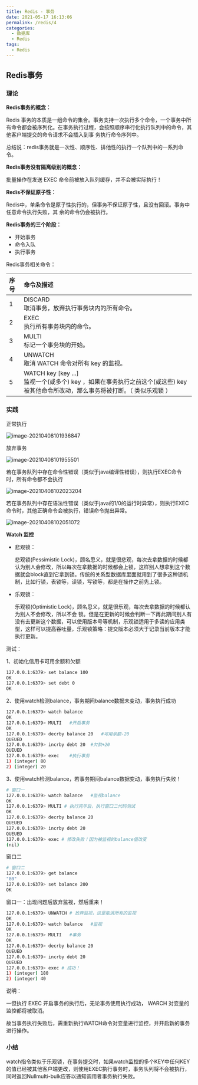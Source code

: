 ```yaml
---
title: Redis - 事务
date: 2021-05-17 16:13:06
permalink: /redis/4
categories: 
  - 数据库
  - Redis
tags: 
  - Redis
---
```

## Redis事务

### 理论

**Redis事务的概念：**

Redis 事务的本质是一组命令的集合。事务支持一次执行多个命令，一个事务中所有命令都会被序列化。在事务执行过程，会按照顺序串行化执行队列中的命令，其他客户端提交的命令请求不会插入到事 务执行命令序列中。

总结说：redis事务就是一次性、顺序性、排他性的执行一个队列中的一系列命令。

**Redis事务没有隔离级别的概念：**

批量操作在发送 EXEC 命令前被放入队列缓存，并不会被实际执行！

**Redis不保证原子性：**

Redis中，单条命令是原子性执行的，但事务不保证原子性，且没有回滚。事务中任意命令执行失败，其 余的命令仍会被执行。

**Redis事务的三个阶段：**

- 开始事务
- 命令入队
- 执行事务

Redis事务相关命令：

| 序号 | 命令及描述                                                   |
| :--- | :----------------------------------------------------------- |
| 1    | DISCARD <br/>取消事务，放弃执行事务块内的所有命令。          |
| 2    | EXEC <br/>执行所有事务块内的命令。                           |
| 3    | MULTI<br/>标记一个事务块的开始。                             |
| 4    | UNWATCH<br/>取消 WATCH 命令对所有 key 的监视。               |
| 5    | WATCH key [key ...]<br>监视一个(或多个) key ，如果在事务执行之前这个(或这些) key 被其他命令所改动，那么事务将被打断。（ 类似乐观锁 ） |

### 实践

正常执行

![image-20210408101936847](https://cdn.jsdelivr.net/gh/oddfar/static/img/Redis.assets/image-20210408101936847.png)

放弃事务

![image-20210408101955501](https://cdn.jsdelivr.net/gh/oddfar/static/img/Redis.assets/image-20210408101955501.png)

若在事务队列中存在命令性错误（类似于java编译性错误），则执行EXEC命令时，所有命令都不会执行

![image-20210408102023204](https://cdn.jsdelivr.net/gh/oddfar/static/img/Redis.assets/image-20210408102023204.png)

若在事务队列中存在语法性错误（类似于java的1/0的运行时异常），则执行EXEC命令时，其他正确命令会被执行，错误命令抛出异常。

![image-20210408102051072](https://cdn.jsdelivr.net/gh/oddfar/static/img/Redis.assets/image-20210408102051072.png)

**Watch 监控**

- 悲观锁：

  悲观锁(Pessimistic Lock)，顾名思义，就是很悲观，每次去拿数据的时候都认为别人会修改，所以每次在拿数据的时候都会上锁，这样别人想拿到这个数据就会block直到它拿到锁。传统的关系型数据库里面就用到了很多这种锁机制，比如行锁，表锁等，读锁，写锁等，都是在操作之前先上锁。

- 乐观锁：

  乐观锁(Optimistic Lock)，顾名思义，就是很乐观，每次去拿数据的时候都认为别人不会修改，所以不会 锁。但是在更新的时候会判断一下再此期间别人有没有去更新这个数据，可以使用版本号等机制，乐观锁适用于多读的应用类型，这样可以提高吞吐量，乐观锁策略：提交版本必须大于记录当前版本才能 执行更新。

测试：

1、初始化信用卡可用余额和欠额

```bash
127.0.0.1:6379> set balance 100
OK
127.0.0.1:6379> set debt 0
OK
```

2、使用watch检测balance，事务期间balance数据未变动，事务执行成功

```bash
127.0.0.1:6379> watch balance
OK
127.0.0.1:6379> MULTI	#开启事务
OK
127.0.0.1:6379> decrby balance 20	#可用余额-20
QUEUED
127.0.0.1:6379> incrby debt 20	#欠款+20
QUEUED
127.0.0.1:6379> exec	#执行事务
1) (integer) 80
2) (integer) 20
```

3、使用watch检测balance，若事务期间balance数据变动，事务执行失败！

```bash
# 窗口一
127.0.0.1:6379> watch balance	#监视balance
OK
127.0.0.1:6379> MULTI # 执行完毕后，执行窗口二代码测试
OK
127.0.0.1:6379> decrby balance 20
QUEUED
127.0.0.1:6379> incrby debt 20
QUEUED
127.0.0.1:6379> exec # 修改失败！因为被监视的balance值改变
(nil)

```

窗口二

```bash
# 窗口二
127.0.0.1:6379> get balance
"80"
127.0.0.1:6379> set balance 200
OK
```

窗口一：出现问题后放弃监视，然后重来！

```bash
127.0.0.1:6379> UNWATCH # 放弃监视，这是取消所有的监视
OK
127.0.0.1:6379> watch balance	#监视
OK
127.0.0.1:6379> MULTI	#事务
OK
127.0.0.1:6379> decrby balance 20
QUEUED
127.0.0.1:6379> incrby debt 20
QUEUED
127.0.0.1:6379> exec # 成功！
1) (integer) 180
2) (integer) 40
```

说明：

一但执行 EXEC 开启事务的执行后，无论事务使用执行成功， WARCH 对变量的监控都将被取消。

故当事务执行失败后，需重新执行WATCH命令对变量进行监控，并开启新的事务进行操作。

### 小结

watch指令类似于乐观锁，在事务提交时，如果watch监控的多个KEY中任何KEY的值已经被其他客户端更改，则使用EXEC执行事务时，事务队列将不会被执行，同时返回Nullmulti-bulk应答以通知调用者事务执行失败。

